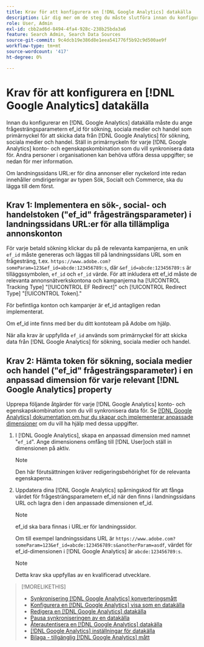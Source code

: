 ```yaml
---
title: Krav för att konfigurera en [!DNL Google Analytics] datakälla
description: Lär dig mer om de steg du måste slutföra innan du konfigurerar en [!DNL Google Analytics] datakälla.
role: User, Admin
exl-id: cbb2ad6d-8494-4fa4-928c-238b25bda3a6
feature: Search Admin, Search Data Sources
source-git-commit: 9c4dcb19e386d8e1eea541776f5b92c9d500ae9f
workflow-type: tm+mt
source-wordcount: '417'
ht-degree: 0%

---
```


# Krav för att konfigurera en [!DNL Google Analytics] datakälla

Innan du konfigurerar en [!DNL Google Analytics] datakälla måste du ange frågesträngsparametern ef_id för sökning, sociala medier och handel som primärnyckel för att skicka data från [!DNL Google Analytics] för sökning, sociala medier och handel. Ställ in primärnyckeln för varje [!DNL Google Analytics] konto- och egenskapskombination som du vill synkronisera data för. Andra personer i organisationen kan behöva utföra dessa uppgifter; se nedan för mer information.

Om landningssidans URL:er för dina annonser eller nyckelord inte redan innehåller omdirigeringar av typen Sök, Socialt och Commerce, ska du lägga till dem först.

## Krav 1: Implementera en sök-, social- och handelstoken (&quot;ef_id&quot; frågesträngsparameter) i landningssidans URL:er för alla tillämpliga annonskonton

För varje betald sökning klickar du på de relevanta kampanjerna, en unik `ef_id` måste genereras och läggas till på landningssidans URL som en frågesträng, t.ex. `https://www.adobe.com?someParam=123&ef_id=abcde:123456789:s`, där `&ef_id=abcde:123456789:s` är tilläggssymbolen, `ef_id` och `ef_id` värde. För att inkludera ett ef_id måste de relevanta annonsnätverkskontona och kampanjerna ha [!UICONTROL Tracking Type] &quot;[!UICONTROL EF Redirect]&quot; och [!UICONTROL Redirect Type] &quot;[!UICONTROL Token].&quot;

För befintliga konton och kampanjer är ef_id antagligen redan implementerat.

Om ef_id inte finns med ber du ditt kontoteam på Adobe om hjälp.

När alla krav är uppfyllda `ef_id` används som primärnyckel för att skicka data från [!DNL Google Analytics] för sökning, sociala medier och handel.

## Krav 2: Hämta token för sökning, sociala medier och handel (&quot;ef_id&quot; frågesträngsparameter) i en anpassad dimension för varje relevant [!DNL Google Analytics] property

Upprepa följande åtgärder för varje [!DNL Google Analytics] konto- och egenskapskombination som du vill synkronisera data för. Se [[!DNL Google Analytics] dokumentation om hur du skapar och implementerar anpassade dimensioner](https://support.google.com/analytics/answer/2709829?hl=en#zippy=%2Cin-this-article) om du vill ha hjälp med dessa uppgifter.

1. I [!DNL Google Analytics], skapa en anpassad dimension med namnet &quot;`ef_id`&quot;. Ange dimensionens omfång till [!DNL User]och ställ in dimensionen på aktiv.

   >[!NOTE]
   >
   >Den här förutsättningen kräver redigeringsbehörighet för de relevanta egenskaperna.

1. Uppdatera dina [!DNL Google Analytics] spårningskod för att fånga värdet för frågesträngsparametern ef_id när den finns i landningssidans URL och lagra den i den anpassade dimensionen ef_id.

   >[!NOTE]
   >
   >ef_id ska bara finnas i URL:er för landningssidor.

   Om till exempel landningssidans URL är `https://www.adobe.com?someParam=123&ef_id=abcde:123456789:s&anotherParam=asdf`, värdet för ef_id-dimensionen i [!DNL Google Analytics] är `abcde:123456789:s`.

   >[!NOTE]
   >
   >Detta krav ska uppfyllas av en kvalificerad utvecklare.

>[!MORELIKETHIS]
>
>* [Synkronisering [!DNL Google Analytics] konverteringsmått](data-source-about.md)
>* [Konfigurera en [!DNL Google Analytics] visa som en datakälla](data-source-configure.md)
>* [Redigera en [!DNL Google Analytics] datakälla](data-source-edit.md)
>* [Pausa synkroniseringen av en datakälla](data-source-pause.md)
>* [Återautentisera en [!DNL Google Analytics] datakälla](data-source-reauthenticate.md)
>* [[!DNL Google Analytics] inställningar för datakälla](data-source-settings.md)
>* [Bilaga - tillgänglig [!DNL Google Analytics] mått](data-source-ga-metrics.md)
